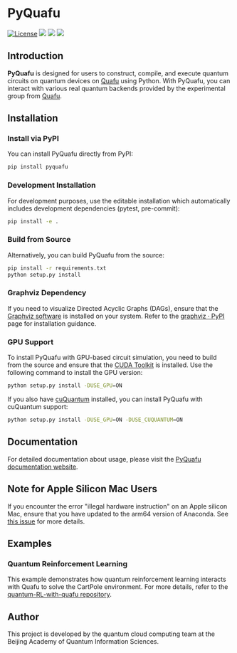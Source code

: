 # PyQuafu

[![License](https://img.shields.io/github/license/ScQ-Cloud/pyquafu.svg?style=popout-square)](https://opensource.org/licenses/Apache-2.0)
[![](https://github.com/ScQ-Cloud/pyquafu/actions/workflows/unittest.yml/badge.svg)](https://github.com/ScQ-Cloud/pyquafu/actions/workflows/unittest.yml)
[![](https://img.shields.io/github/release/ScQ-Cloud/pyquafu.svg?style=popout-square)](https://github.com/ScQ-Cloud/pyquafu/releases)
[![](https://img.shields.io/pypi/dm/pyquafu?style=popout-square)](https://pypi.org/project/pyquafu/)

## Introduction

**PyQuafu** is designed for users to construct, compile, and execute quantum circuits on quantum devices on [Quafu](http://quafu.baqis.ac.cn/) using Python. With PyQuafu, you can interact with various real quantum backends provided by the experimental group from [Quafu](http://quafu.baqis.ac.cn/).

## Installation

### Install via PyPI

You can install PyQuafu directly from PyPI:

```bash
pip install pyquafu
```

### Development Installation

For development purposes, use the editable installation which automatically includes development dependencies (pytest, pre-commit):

```bash
pip install -e .
```

### Build from Source

Alternatively, you can build PyQuafu from the source:

```bash
pip install -r requirements.txt
python setup.py install
```

### Graphviz Dependency

If you need to visualize Directed Acyclic Graphs (DAGs), ensure that the [Graphviz software](https://graphviz.org/) is installed on your system. Refer to the [graphviz · PyPI](https://pypi.org/project/graphviz/#description) page for installation guidance.

### GPU Support

To install PyQuafu with GPU-based circuit simulation, you need to build from the source and ensure that the [CUDA Toolkit](https://developer.nvidia.com/cuda-downloads) is installed. Use the following command to install the GPU version:

```bash
python setup.py install -DUSE_GPU=ON
```

If you also have [cuQuantum](https://developer.nvidia.com/cuquantum-sdk) installed, you can install PyQuafu with cuQuantum support:

```bash
python setup.py install -DUSE_GPU=ON -DUSE_CUQUANTUM=ON
```

## Documentation

For detailed documentation about usage, please visit the [PyQuafu documentation website](https://scq-cloud.github.io/).

## Note for Apple Silicon Mac Users

If you encounter the error "illegal hardware instruction" on an Apple silicon Mac, ensure that you have updated to the arm64 version of Anaconda. See [this issue](https://github.com/abess-team/abess/issues/310) for more details.

## Examples

### Quantum Reinforcement Learning

This example demonstrates how quantum reinforcement learning interacts with Quafu to solve the CartPole environment. For more details, refer to the [quantum-RL-with-quafu repository](https://github.com/enchanted123/quantum-RL-with-quafu).

## Author

This project is developed by the quantum cloud computing team at the Beijing Academy of Quantum Information Sciences.
